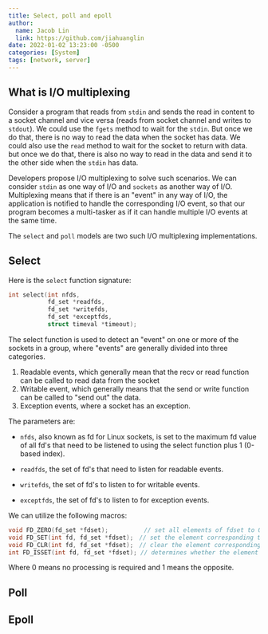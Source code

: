 ```yaml
---
title: Select, poll and epoll
author:
  name: Jacob Lin
  link: https://github.com/jiahuanglin
date: 2022-01-02 13:23:00 -0500
categories: [System]
tags: [network, server]
---
```


## What is I/O multiplexing
Consider a program that reads from `stdin` and sends the read in content to a socket channel and vice versa (reads from socket channel and writes to `stdout`). We could use the `fgets` method to wait for the `stdin`. But once we do that, there is no way to read the data when the socket has data. We could also use the `read` method to wait for the socket to return with data. but once we do that, there is also no way to read in the data and send it to the other side when the `stdin` has data.

Developers propose I/O multiplexing to solve such scenarios. We can consider `stdin` as one way of I/O and `sockets` as another way of I/O. Multiplexing means that if there is an "event" in any way of I/O, the application is notified to handle the corresponding I/O event, so that our program becomes a multi-tasker as if it can handle multiple I/O events at the same time.

The `select` and `poll` models are two such I/O multiplexing implementations.

## Select
Here is the `select` function signature:
```c
int select(int nfds, 
           fd_set *readfds,
           fd_set *writefds,
           fd_set *exceptfds,
           struct timeval *timeout);
```

The select function is used to detect an "event" on one or more of the sockets in a group, where "events" are generally divided into three categories.

1. Readable events, which generally mean that the recv or read function can be called to read data from the socket
2. Writable event, which generally means that the send or write function can be called to "send out" the data.
3. Exception events, where a socket has an exception.

The parameters are:
- `nfds`, also known as fd for Linux sockets, is set to the maximum fd value of all fd's that need to be listened to using the select function plus 1 (0-based index).

- `readfds`, the set of fd's that need to listen for readable events.

- `writefds`, the set of fd's to listen to for writable events.

- `exceptfds`, the set of fd's to listen to for exception events.

We can utilize the following macros:
```c
void FD_ZERO(fd_set *fdset);　　　　　　// set all elements of fdset to 0
void FD_SET(int fd, fd_set *fdset);　// set the element corresponding to the socket
void FD_CLR(int fd, fd_set *fdset);　// clear the element corresponding to the socket
int FD_ISSET(int fd, fd_set *fdset); // determines whether the element corresponding to the socket is 0 or 1
```
Where 0 means no processing is required and 1 means the opposite.


## Poll


## Epoll